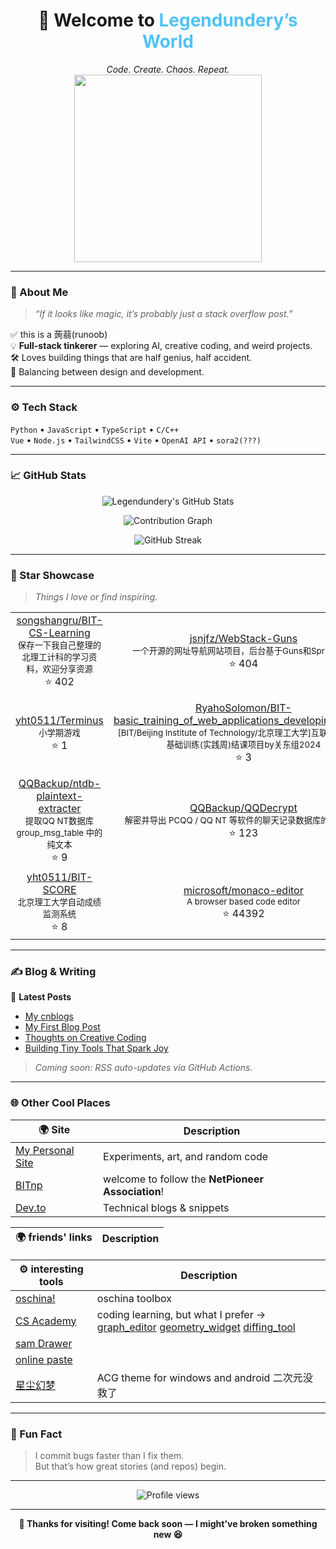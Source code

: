 <!-- 🌟 Legendundery: Personal GitHub Home -->

<h1 align="center">👋 Welcome to <span style="color:#4FC3F7">Legendundery’s World</span></h1>

<p align="center">
  <em>Code. Create. Chaos. Repeat.</em>  
  <br>
  <img src="https://media.giphy.com/media/Ll22OhMLAlVDb8UQWe/giphy.gif" width="300"/>
</p>

---

### 🧠 About Me
> _“If it looks like magic, it’s probably just a stack overflow post.”_

✅ this is a 蒟蒻(runoob)  
💡 **Full-stack tinkerer** — exploring AI, creative coding, and weird projects.  
🛠️ Loves building things that are half genius, half accident.  
🎨 Balancing between design and development.  

---

### ⚙️ Tech Stack

`Python` • `JavaScript` • `TypeScript` • `C/C++`  
`Vue` • `Node.js` • `TailwindCSS` • `Vite` • `OpenAI API` • `sora2(???)`

---

### 📈 GitHub Stats

<div align="center">

<!-- ✅ Commit & Activity Stats -->
![Legendundery's GitHub Stats](https://github-readme-stats.vercel.app/api?username=legendundery&show_icons=true&theme=tokyonight&hide_border=true)

<!-- ✅ Code frequency graph -->
![Contribution Graph](https://github-readme-activity-graph.vercel.app/graph?username=legendundery&theme=tokyo-night&bg_color=0d1117&color=70a5fd&line=70a5fd&point=ffffff&hide_border=true)

<!-- ✅ Streak graph -->
![GitHub Streak](https://streak-stats.demolab.com/?user=legendundery&theme=tokyonight&hide_border=true)

</div>

---

### 🌟 Star Showcase

> _Things I love or find inspiring._

<!-- STAR_SHOWCASE_START -->

|  |  |  |
|:--:|:--:|:--:|
| [songshangru/BIT-CS-Learning](https://github.com/songshangru/BIT-CS-Learning)<br><sub>保存一下我自己整理的北理工计科的学习资料，欢迎分享资源</sub><br>⭐ 402 | [jsnjfz/WebStack-Guns](https://github.com/jsnjfz/WebStack-Guns)<br><sub>一个开源的网址导航网站项目，后台基于Guns和Springboot</sub><br>⭐ 404 | [nelvko/clash-for-linux-install](https://github.com/nelvko/clash-for-linux-install)<br><sub>😼 优雅地使用基于 clash/mihomo 的代理环境</sub><br>⭐ 5122 |
| [yht0511/Terminus](https://github.com/yht0511/Terminus)<br><sub>小学期游戏</sub><br>⭐ 1 | [RyahoSolomon/BIT-basic_training_of_web_applications_developing_project](https://github.com/RyahoSolomon/BIT-basic_training_of_web_applications_developing_project)<br><sub>[BIT/Beijing Institute of Technology/北京理工大学]互联网应用开发基础训练(实践周)结课项目by关东组2024</sub><br>⭐ 3 | [YDX-2147483647/bulletin-issues-transferred](https://github.com/YDX-2147483647/bulletin-issues-transferred)<br><sub>汇总 BIT 各种网站的通知。（以及钉钉、RSS插件等）</sub><br>⭐ 32 |
| [QQBackup/ntdb-plaintext-extracter](https://github.com/QQBackup/ntdb-plaintext-extracter)<br><sub>提取QQ NT数据库 group_msg_table 中的纯文本</sub><br>⭐ 9 | [QQBackup/QQDecrypt](https://github.com/QQBackup/QQDecrypt)<br><sub>解密并导出 PCQQ / QQ NT 等软件的聊天记录数据库的教程网站</sub><br>⭐ 123 | [hh2048/XCPC](https://github.com/hh2048/XCPC)<br><sub>XCPC模板库</sub><br>⭐ 354 |
| [yht0511/BIT-SCORE](https://github.com/yht0511/BIT-SCORE)<br><sub>北京理工大学自动成绩监测系统</sub><br>⭐ 8 | [microsoft/monaco-editor](https://github.com/microsoft/monaco-editor)<br><sub>A browser based code editor</sub><br>⭐ 44392 | [judge0/ide](https://github.com/judge0/ide)<br><sub>✨ Simple, free and open-source online code editor.</sub><br>⭐ 1016 |
<!-- STAR_SHOWCASE_END -->


---

### ✍️ Blog & Writing

📰 **Latest Posts**
<!-- Replace with your blog RSS or manual list -->
- [My cnblogs](https://www.cnblogs.com/legendundery)
- [My First Blog Post](#)
- [Thoughts on Creative Coding](#)
- [Building Tiny Tools That Spark Joy](#)

> _Coming soon: RSS auto-updates via GitHub Actions._

---

### 🌐 Other Cool Places

| 🌍 Site | Description |
|---------|--------------|
| [My Personal Site](#) | Experiments, art, and random code |
| [BITnp](https://github.com/BITNP) | welcome to follow the **NetPioneer Association**! |
| [Dev.to](https://dev.to/legendundery) | Technical blogs & snippets |

| 🌍 friends' links | Description |
|-------------------|--------------|

| ⚙️ interesting tools | Description |
|----------------------|--------------|
| [oschina!](https://tool.oschina.net/) | oschina toolbox|
| [CS Academy](https://csacademy.com/) | coding learning, but what I prefer -> [graph_editor](https://csacademy.com/app/graph_editor) [geometry_widget](https://csacademy.com/app/geometry_widget) [diffing_tool](https://csacademy.com/app/diffing_tool) |
| [sam Drawer](https://officeyutong.github.io/sam-drawer-wasm/) |
| [online paste](https://paste.nugine.xyz/) |
| [星尘幻梦](https://re.xcdream.com/) | ACG theme for windows and android 二次元没救了 |


---

### 🧭 Fun Fact
> I commit bugs faster than I fix them.  
> But that’s how great stories (and repos) begin.

---

<div align="center">
  <img src="https://komarev.com/ghpvc/?username=legendundery&color=blueviolet&style=for-the-badge" alt="Profile views"/>
</div>

---

<p align="center">
  <strong>💬 Thanks for visiting! Come back soon — I might’ve broken something new 😆</strong>
</p>
